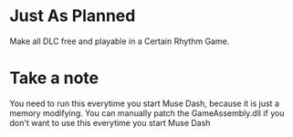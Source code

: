 # Just As Planned
Make all DLC free and playable in a Certain Rhythm Game.

# Take a note
You need to run this everytime you start Muse Dash, because it is just a memory modifying. You can manually patch the GameAssembly.dll if you don't want to use this everytime you start Muse Dash
